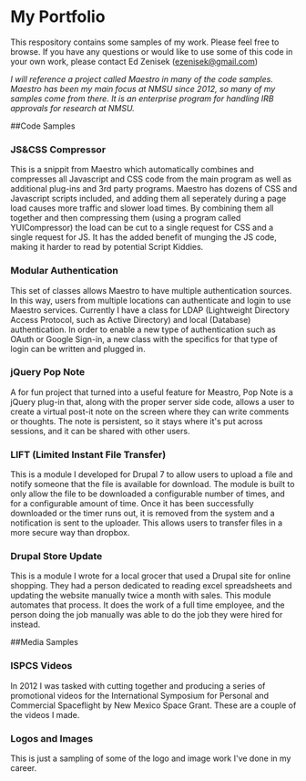 # My Portfolio
This respository contains some samples of my work.  Please feel free to browse.
If you have any questions or would like to use some of this code in your own
work, please contact Ed Zenisek (ezenisek@gmail.com)

*I will reference a project called Maestro in many of the code samples.  Maestro
has been my main focus at NMSU since 2012, so many of my samples come from 
there.  It is an enterprise program for handling IRB approvals for research at 
NMSU.*

##Code Samples

### JS&CSS Compressor
This is a snippit from Maestro which automatically combines and compresses all
Javascript and CSS code from the main program as well as additional plug-ins and
3rd party programs.  Maestro has dozens of CSS and Javascript scripts included,
and adding them all seperately during a page load causes more traffic and slower
load times.  By combining them all together and then compressing them (using a 
program called YUICompressor) the load can be cut to a single request for CSS 
and a single request for JS.  It has the added benefit of munging the JS code, 
making it harder to read by potential Script Kiddies.

### Modular Authentication
This set of classes allows Maestro to have multiple authentication sources.  In 
this way, users from multiple locations can authenticate and login to use
Maestro services.  Currently I have a class for LDAP (Lightweight Directory
Access Protocol, such as Active Directory) and local (Database) authentication.
In order to enable a new type of authentication such as OAuth or Google Sign-in, 
a new class with the specifics for that type of login can be written and plugged
in.

### jQuery Pop Note
A for fun project that turned into a useful feature for Meastro, Pop Note is a 
jQuery plug-in that, along with the proper server side code, allows a user to 
create a virtual post-it note on the screen where they can write comments or 
thoughts.  The note is persistent, so it stays where it's put across sessions,
and it can be shared with other users.

### LIFT (Limited Instant File Transfer)
This is a module I developed for Drupal 7 to allow users to upload a file and
notify someone that the file is available for download.  The module is built to
only allow the file to be downloaded a configurable number of times, and for a 
configurable amount of time.  Once it has been successfully downloaded or the 
timer runs out, it is removed from the system and a notification is sent to the 
uploader.  This allows users to transfer files in a more secure way than 
dropbox.

### Drupal Store Update
This is a module I wrote for a local grocer that used a Drupal site for online
shopping.  They had a person dedicated to reading excel spreadsheets and 
updating the website manually twice a month with sales.  This module automates
that process.  It does the work of a full time employee, and the person doing 
the job manually was able to do the job they were hired for instead.

##Media Samples

### ISPCS Videos
In 2012 I was tasked with cutting together and producing a series of
promotional videos for the International Symposium for Personal and Commercial
Spaceflight by New Mexico Space Grant.  These are a couple of the videos I made.

### Logos and Images
This is just a sampling of some of the logo and image work I've done in my 
career.